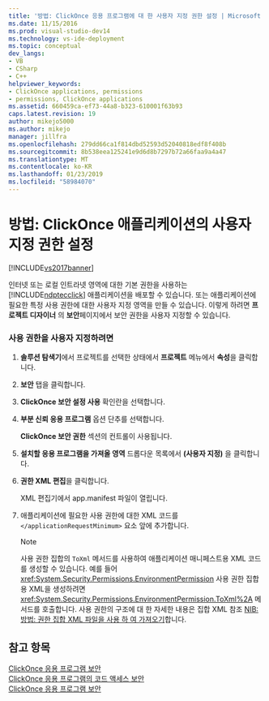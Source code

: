 ```yaml
---
title: '방법: ClickOnce 응용 프로그램에 대 한 사용자 지정 권한 설정 | Microsoft Docs'
ms.date: 11/15/2016
ms.prod: visual-studio-dev14
ms.technology: vs-ide-deployment
ms.topic: conceptual
dev_langs:
- VB
- CSharp
- C++
helpviewer_keywords:
- ClickOnce applications, permissions
- permissions, ClickOnce applications
ms.assetid: 660459ca-ef73-44a8-b323-610001f63b93
caps.latest.revision: 19
author: mikejo5000
ms.author: mikejo
manager: jillfra
ms.openlocfilehash: 279dd66ca1f814dbd52593d52040818edf8f408b
ms.sourcegitcommit: 8b538eea125241e9d6d8b7297b72a66faa9a4a47
ms.translationtype: MT
ms.contentlocale: ko-KR
ms.lasthandoff: 01/23/2019
ms.locfileid: "58984070"
---
```

# <a name="how-to-set-custom-permissions-for-a-clickonce-application"></a>방법: ClickOnce 애플리케이션의 사용자 지정 권한 설정
[!INCLUDE[vs2017banner](../includes/vs2017banner.md)]

인터넷 또는 로컬 인트라넷 영역에 대한 기본 권한을 사용하는 [!INCLUDE[ndptecclick](../includes/ndptecclick-md.md)] 애플리케이션을 배포할 수 있습니다. 또는 애플리케이션에 필요한 특정 사용 권한에 대한 사용자 지정 영역을 만들 수 있습니다. 이렇게 하려면 **프로젝트 디자이너** 의 **보안**페이지에서 보안 권한을 사용자 지정할 수 있습니다.  
  
### <a name="to-customize-a-permission"></a>사용 권한을 사용자 지정하려면  
  
1.  **솔루션 탐색기**에서 프로젝트를 선택한 상태에서 **프로젝트** 메뉴에서 **속성**을 클릭합니다.  
  
2.  **보안** 탭을 클릭합니다.  
  
3.  **ClickOnce 보안 설정 사용** 확인란을 선택합니다.  
  
4.  **부분 신뢰 응용 프로그램** 옵션 단추를 선택합니다.  
  
     **ClickOnce 보안 권한** 섹션의 컨트롤이 사용됩니다.  
  
5.  **설치할 응용 프로그램을 가져올 영역** 드롭다운 목록에서 **(사용자 지정)** 을 클릭합니다.  
  
6.  **권한 XML 편집**을 클릭합니다.  
  
     XML 편집기에서 app.manifest 파일이 열립니다.  
  
7.  애플리케이션에 필요한 사용 권한에 대한 XML 코드를 `</applicationRequestMinimum>` 요소 앞에 추가합니다.  
  
    > [!NOTE]
    >  사용 권한 집합의 `ToXml` 메서드를 사용하여 애플리케이션 매니페스트용 XML 코드를 생성할 수 있습니다. 예를 들어 <xref:System.Security.Permissions.EnvironmentPermission> 사용 권한 집합용 XML을 생성하려면 <xref:System.Security.Permissions.EnvironmentPermission.ToXml%2A> 메서드를 호출합니다. 사용 권한의 구조에 대 한 자세한 내용은 집합 XML 참조 [NIB: 방법: 권한 집합 XML 파일을 사용 하 여 가져오기](http://msdn.microsoft.com/dea16b54-c108-408a-ac36-cdc05f746236)합니다.  
  
## <a name="see-also"></a>참고 항목  
 [ClickOnce 응용 프로그램 보안](../deployment/securing-clickonce-applications.md)   
 [ClickOnce 응용 프로그램의 코드 액세스 보안](../deployment/code-access-security-for-clickonce-applications.md)   
 [ClickOnce 응용 프로그램 보안](../deployment/securing-clickonce-applications.md)

